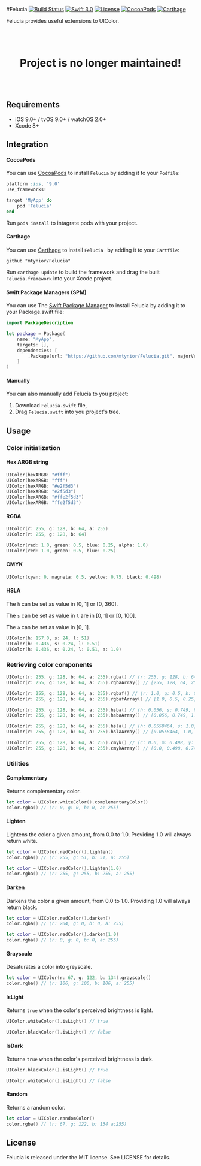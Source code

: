 #Felucia  [![Build Status](https://travis-ci.org/mtynior/Felucia.svg?branch=master)](https://travis-ci.org/mtynior/Felucia) [![Swift 3.0](https://img.shields.io/badge/language-Swift-orange.svg?style=flat)](https://developer.apple.com/swift/) [![License](https://img.shields.io/badge/license-MIT-blue.svg)](https://github.com/mtynior/Felucia/blob/master/LICENSE.md) [![CocoaPods](https://img.shields.io/cocoapods/v/Felucia.svg)](https://cocoapods.org/pods/Felucia)  [![Carthage](https://img.shields.io/badge/Carthage-compatible-4BC51D.svg?style=flat)](https://github.com/Carthage/Carthage)

Felucia provides useful extensions to UIColor.

<br />
<br />
<h1 align="center">Project is no longer maintained!</h1>
<br />
<br />

## Requirements

- iOS 9.0+ / tvOS 9.0+ / watchOS 2.0+
- Xcode 8+

## Integration

#### CocoaPods
You can use [CocoaPods](http://cocoapods.org/) to install `Felucia` by adding it to your `Podfile`:

```ruby
platform :ios, '9.0'
use_frameworks!

target 'MyApp' do
	pod 'Felucia'
end
```
Run `pods install` to intagrate pods with your project.

#### Carthage
You can use [Carthage](https://github.com/Carthage/Carthage) to install `Felucia ` by adding it to your `Cartfile`:

```
github "mtynior/Felucia"

```
Run `carthage update` to build the framework and drag the built `Felucia.framework` into your Xcode project.

#### Swift Package Managers (SPM)
You can use The [Swift Package Manager](https://swift.org/package-manager/) to install Felucia by adding it to your Package.swift file:

```swift
import PackageDescription

let package = Package(
    name: "MyApp",
    targets: [],
    dependencies: [
        .Package(url: "https://github.com/mtynior/Felucia.git", majorVersion: 1)
    ]
)
```

#### Manually
You can also manually add Felucia to you project:

1. Download `Felucia.swift` file,
2. Drag `Felucia.swift` into you project's tree.

## Usage

### Color initialization

#### Hex ARGB string

```swift
UIColor(hexARGB: "#fff")
UIColor(hexARGB: "fff")
UIColor(hexARGB: "#e2f5d3")
UIColor(hexARGB: "e2f5d3")
UIColor(hexARGB: "#ffe2f5d3")
UIColor(hexARGB: "ffe2f5d3")
``` 

#### RGBA 

```swift
UIColor(r: 255, g: 128, b: 64, a: 255)
UIColor(r: 255, g: 128, b: 64)

UIColor(red: 1.0, green: 0.5, blue: 0.25, alpha: 1.0)
UIColor(red: 1.0, green: 0.5, blue: 0.25)
``` 

#### CMYK

```swift
UIColor(cyan: 0, magneta: 0.5, yellow: 0.75, black: 0.498)
``` 

#### HSLA 
The `h` can be set as value in [0, 1] or [0, 360].

The `s` can be set as value in `l` are in [0, 1] or [0, 100]. 

The `a` can be set as value in [0, 1].

```swift
UIColor(h: 157.0, s: 24, l: 51)
UIColor(h: 0.436, s: 0.24, l: 0.51)
UIColor(h: 0.436, s: 0.24, l: 0.51, a: 1.0)
``` 


### Retrieving color components

```swift
UIColor(r: 255, g: 128, b: 64, a: 255).rgba() // (r: 255, g: 128, b: 64, a: 255)
UIColor(r: 255, g: 128, b: 64, a: 255).rgbaArray() // [255, 128, 64, 255]

UIColor(r: 255, g: 128, b: 64, a: 255).rgbaf() // (r: 1.0, g: 0.5, b: 0.25, a: 1.0)
UIColor(r: 255, g: 128, b: 64, a: 255).rgbafArray() // [1.0, 0.5, 0.25, 1.0]

UIColor(r: 255, g: 128, b: 64, a: 255).hsba() // (h: 0.056, s: 0.749, b: 1.0, a: 1.0)
UIColor(r: 255, g: 128, b: 64, a: 255).hsbaArray() // [0.056, 0.749, 1.0, 1.0]

UIColor(r: 255, g: 128, b: 64, a: 255).hsla() // (h: 0.0558464, s: 1.0, l: 0.62549, a: 1.0)
UIColor(r: 255, g: 128, b: 64, a: 255).hslaArray() // [0.0558464, 1.0, 0.62549, a:1.0]

UIColor(r: 255, g: 128, b: 64, a: 255).cmyk() // (c: 0.0, m: 0.498, y: 0.749, k: 0.0)
UIColor(r: 255, g: 128, b: 64, a: 255).cmykArray() // [0.0, 0.498, 0.749, 0.0]
```

### Utilities

#### Complementary
Returns complementary color.

```swift
let color = UIColor.whiteColor().complementaryColor() 
color.rgba() // (r: 0, g: 0, b: 0, a: 255)
```

#### Lighten
Lightens the color a given amount, from 0.0 to 1.0. Providing 1.0 will always return white.

```swift
let color = UIColor.redColor().lighten()
color.rgba() // (r: 255, g: 51, b: 51, a: 255)
```

```swift
let color = UIColor.redColor().lighten(1.0)
color.rgba() // (r: 255, g: 255, b: 255, a: 255)
```

#### Darken
Darkens the color a given amount, from 0.0 to 1.0. Providing 1.0 will always return black.

```swift
let color = UIColor.redColor().darken()
color.rgba() // (r: 204, g: 0, b: 0, a: 255)
```
```swift
let color = UIColor.redColor().darken(1.0)
color.rgba() // (r: 0, g: 0, b: 0, a: 255)
```

#### Grayscale
Desaturates a color into greyscale.

```swift
let color = UIColor(r: 67, g: 122, b: 134).grayscale()
color.rgba() // (r: 106, g: 106, b: 106, a: 255)
```

#### IsLight
Returns `true` when the color's perceived brightness is light.

```swift
UIColor.whiteColor().isLight() // true

UIColor.blackColor().isLight() // false
```

#### IsDark
Returns `true` when the color's perceived brightness is dark.

```swift
UIColor.blackColor().isLight() // true

UIColor.whiteColor().isLight() // false
```

#### Random
Returns a random color.

```swift
let color = UIColor.randomColor()
color.rgba() // (r: 67, g: 122, b: 134 a:255)
```

## License

Felucia is released under the MIT license. See LICENSE for details.
